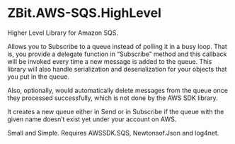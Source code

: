 # ZBit.AWS-SQS.HighLevel
Higher Level Library for Amazon SQS.

Allows you to Subscribe to a queue instead of polling it in a busy loop. That is, you provide a delegate function in “Subscribe” method and this callback will be invoked every time a new message is added to the queue. This library will also handle serialization and deserialization for your objects that you put in the queue.

Also, optionally, would automatically delete messages from the queue once they processed successfully, which is not done by the AWS SDK library.

It creates a new queue either in Send or in Subscribe if the queue with the given name doesn’t exist yet under your account on AWS.

Small and Simple. Requires AWSSDK.SQS, Newtonsof.Json and log4net.
